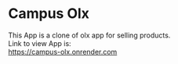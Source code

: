 # Campus Olx
This App is a clone of olx app for selling products.<br>
Link to view App is:<br>
https://campus-olx.onrender.com
